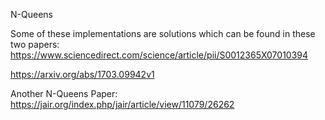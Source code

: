  N-Queens

Some of these implementations are solutions which can be found in these two papers:
https://www.sciencedirect.com/science/article/pii/S0012365X07010394

https://arxiv.org/abs/1703.09942v1

Another N-Queens Paper:
https://jair.org/index.php/jair/article/view/11079/26262
